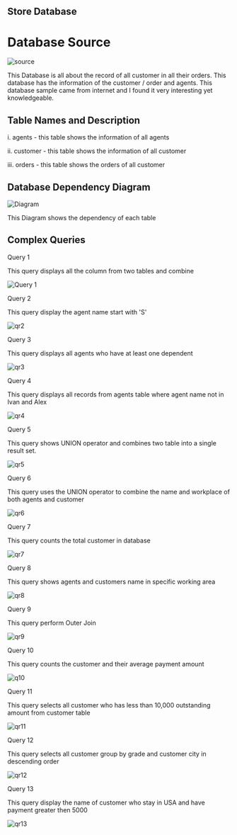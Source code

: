 ## Store Database

# Database Source

![source](https://user-images.githubusercontent.com/73158904/103331945-178a5b00-4aa3-11eb-8a9d-590c59a86c44.png)

This Database is all about the record of all customer in all their orders. This database has the information of the customer / order and agents. This database sample came from internet and I found it very interesting yet knowledgeable.

## Table Names and Description
   i. agents - this table shows the information of all agents

   ii. customer - this table shows the information of all customer

   iii. orders - this table shows the orders of all customer
   
## Database Dependency Diagram

![Diagram](https://user-images.githubusercontent.com/73158904/103334209-8966a280-4aab-11eb-86a0-08b2f202effa.png)


This Diagram shows the dependency of each table


## Complex Queries

Query 1

This query displays all the column from two tables and combine

![Query 1](https://user-images.githubusercontent.com/73158904/103334406-2590a980-4aac-11eb-81b5-60f775f29267.png)

Query 2

This query display the agent name start with 'S'

![qr2](https://user-images.githubusercontent.com/73158904/103334587-ee6ec800-4aac-11eb-925a-b497a21b4357.png)

Query 3

This query displays all agents who have at least one dependent

![qr3](https://user-images.githubusercontent.com/73158904/103334968-7a352400-4aae-11eb-8f0c-b622b38b8174.png)

Query 4

This query displays all records from agents table where agent name not in Ivan and Alex

![qr4](https://user-images.githubusercontent.com/73158904/103335406-ce8cd380-4aaf-11eb-9e91-303bfda5646d.png)

Query 5

This query shows UNION operator and combines two table into a single result set.

![qr5](https://user-images.githubusercontent.com/73158904/103335835-44456f00-4ab1-11eb-85c6-ad9326fd803e.png)

Query 6

This query uses the UNION operator to combine the name and workplace of both agents and customer

![qr6](https://user-images.githubusercontent.com/73158904/103336109-0f85e780-4ab2-11eb-9de7-d6da009b4f36.png)

Query 7 

This query counts the total customer in database

![qr7](https://user-images.githubusercontent.com/73158904/103336548-7e177500-4ab3-11eb-8672-dae2d059ef8a.png)

Query 8 

This query shows agents and customers name in specific working area

![qr8](https://user-images.githubusercontent.com/73158904/103337015-e2870400-4ab4-11eb-9aed-f84fcdaa6996.png)

Query 9

This query perform Outer Join 

![qr9](https://user-images.githubusercontent.com/73158904/103337430-4eb63780-4ab6-11eb-836c-3f874eb22745.png)

Query 10 

This query counts the customer and their average payment amount

![q10](https://user-images.githubusercontent.com/73158904/103338016-ff710680-4ab7-11eb-88bd-a05702bde76e.png)

Query 11

This query selects all customer who has less than 10,000 outstanding amount from customer table

![qr11](https://user-images.githubusercontent.com/73158904/103338246-b8cfdc00-4ab8-11eb-9469-234bef5af353.png)

Query 12

This query selects all customer group by grade and customer city in descending order

![qr12](https://user-images.githubusercontent.com/73158904/103338450-73f87500-4ab9-11eb-97ed-794103089ee2.png)

Query 13

This query display the name of customer who stay in USA and have payment greater then 5000

![qr13](https://user-images.githubusercontent.com/73158904/103338927-f33a7880-4aba-11eb-9703-0d717588d3aa.png)
